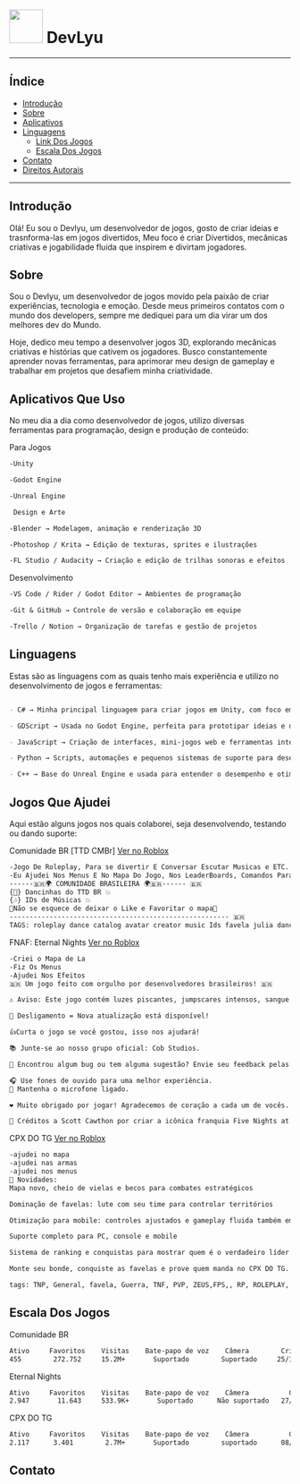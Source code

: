 # <img src="https://raw.githubusercontent.com/nvm-sh/nvm/master/logo.svg" width="60"/> DevLyu



---

## Índice
- [Introdução](#introdução)
- [Sobre](#sobre)
- [Aplicativos](#Aplicativos-Que-Uso)
- [Linguagens](#Linguagens)
  - [Link Dos Jogos ](#jogos-que-ajudei)
  - [Escala Dos Jogos](#Escala-Dos-Jogos)
- [Contato](#contato)
- [Direitos Autorais](#direitos-autorais)

---

## Introdução

Olá! Eu sou o Devlyu, um desenvolvedor de jogos, gosto  de criar ideias e trasnforma-las em jogos divertidos,
Meu foco é criar Divertidos, mecânicas criativas e jogabilidade fluida que inspirem e divirtam jogadores.


## Sobre

Sou o Devlyu, um desenvolvedor de jogos movido pela paixão de criar experiências, tecnologia e emoção.
Desde meus primeiros contatos com o mundo dos developers, sempre me dediquei para um dia virar um dos melhores dev do Mundo.

Hoje, dedico meu tempo a desenvolver jogos 3D, explorando mecânicas criativas e histórias que cativem os jogadores.
Busco constantemente aprender novas ferramentas, para  aprimorar meu design de gameplay e trabalhar em projetos que desafiem minha criatividade.

## Aplicativos Que Uso

No meu dia a dia como desenvolvedor de jogos, utilizo diversas ferramentas para programação, design e produção de conteúdo:

Para Jogos
```markdown
-Unity 

-Godot Engine 

-Unreal Engine 

 Design e Arte
```
```markdown
-Blender → Modelagem, animação e renderização 3D

-Photoshop / Krita → Edição de texturas, sprites e ilustrações

-FL Studio / Audacity → Criação e edição de trilhas sonoras e efeitos
```
 Desenvolvimento
```markdown
-VS Code / Rider / Godot Editor → Ambientes de programação

-Git & GitHub → Controle de versão e colaboração em equipe

-Trello / Notion → Organização de tarefas e gestão de projetos
```
## Linguagens

Estas são as linguagens com as quais tenho mais experiência e utilizo no desenvolvimento de jogos e ferramentas:

```markdown

- C# → Minha principal linguagem para criar jogos em Unity, com foco em gameplay, sistemas e lógica de interação.

- GDScript → Usada no Godot Engine, perfeita para prototipar ideias e desenvolver jogos 2D e 3D de forma ágil.

- JavaScript → Criação de interfaces, mini-jogos web e ferramentas interativas.

- Python → Scripts, automações e pequenos sistemas de suporte para desenvolvimento de jogos.

- C++ → Base do Unreal Engine e usada para entender o desempenho e otimização de jogos em baixo nível.

```
## Jogos Que Ajudei

Aqui estão alguns jogos nos quais colaborei, seja desenvolvendo, testando ou dando suporte:


Comunidade BR [TTD CMBr] [Ver no Roblox](https://www.roblox.com/pt/games/128123414009501/Comunidade-BR-TTD-CMBr)
```markdown
-Jogo De Roleplay, Para se divertir E Conversar Escutar Musicas e ETC...
-Eu Ajudei Nos Menus E No Mapa Do Jogo, Nos LeaderBoards, Comandos Para Staff.
------🇧🇷🌍 COMUNIDADE BRASILEIRA 🌍🇧🇷------ 🇧🇷
{💃} Dancinhas do TTD BR 💥
{🎶} IDs de Músicas 💥
💎Não se esquece de deixar o Like e Favoritar o mapa💎
------------------------------------------------------- 🇧🇷
TAGS: roleplay dance catalog avatar creator music Ids favela julia dancinhas brasil criador ttd id id's cmbr
```
FNAF: Eternal Nights [Ver no Roblox](https://www.roblox.com/pt/games/11392373641/HALLOWEEN-FNAF-Eternal-Nights)
```markdown
-Criei o Mapa de La
-Fiz Os Menus
-Ajudei Nos Efeitos
🇧🇷 Um jogo feito com orgulho por desenvolvedores brasileiros! 🇧🇷

⚠️ Aviso: Este jogo contém luzes piscantes, jumpscares intensos, sangue e outros elementos perturbadores.

🧰 Desligamento = Nova atualização está disponível!

👍Curta o jogo se você gostou, isso nos ajudará!

📚 Junte-se ao nosso grupo oficial: Cob Studios.

🚨 Encontrou algum bug ou tem alguma sugestão? Envie seu feedback pelas nossas redes sociais.

🎧 Use fones de ouvido para uma melhor experiência.
🎤 Mantenha o microfone ligado.

❤️ Muito obrigado por jogar! Agradecemos de coração a cada um de vocês.

🍕 Créditos a Scott Cawthon por criar a icônica franquia Five Nights at Freddy's!
```

CPX DO TG [Ver no Roblox](https://www.roblox.com/pt/games/130753805588251/CPX-DO-TG)
```markdown
-ajudei no mapa
-ajudei nas armas
-ajudei nos menus
📌 Novidades:
Mapa novo, cheio de vielas e becos para combates estratégicos

Dominação de favelas: lute com seu time para controlar territórios

Otimização para mobile: controles ajustados e gameplay fluida também em celular

Suporte completo para PC, console e mobile

Sistema de ranking e conquistas para mostrar quem é o verdadeiro líder

Monte seu bonde, conquiste as favelas e prove quem manda no CPX DO TG.

tags: TNP, General, favela, Guerra, TNF, PVP, ZEUS,FPS,, RP, ROLEPLAY, BRASIL, TNB, Complexo, Morro, Hood, Realistic, Bronx, Brazil, Rio de Janeiro, SP, São Paulo, CDP
```
## Escala Dos Jogos

Comunidade BR
```markdown
Ativo     Favoritos    Visitas    Bate-papo de voz    Câmera        Criado        Atualizado    Tamanho do servidor   Gênero
455        272.752     15.2M+       Suportado        Suportado     25/11/2024     29/10/2025            50            Social
```
Eternal Nights
```markdown
Ativo     Favoritos    Visitas    Bate-papo de voz    Câmera          Criado        Atualizado    Tamanho do servidor      Gênero
2.947       11.643     533.9K+       Suportado      Não suportado   27/10/2022      31/10/2025           100            Sobrevivencia
```
CPX DO TG
```markdown
Ativo     Favoritos    Visitas    Bate-papo de voz    Câmera          Criado        Atualizado    Tamanho do servidor      Gênero       Subgênero
2.117      3.401        2.7M+       Suportado        suportado      08/09/2024      31/10/2025           30                 Tiro     Atirador mata-mata
```        

## Contato










